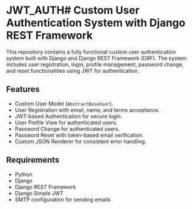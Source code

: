 # JWT_AUTH# Custom User Authentication System with Django REST Framework

This repository contains a fully functional custom user authentication system built with Django and Django REST Framework (DRF). The system includes user registration, login, profile management, password change, and reset functionalities using JWT for authentication.

## Features
- Custom User Model (`AbstractBaseUser`).
- User Registration with email, name, and terms acceptance.
- JWT-based Authentication for secure login.
- User Profile View for authenticated users.
- Password Change for authenticated users.
- Password Reset with token-based email verification.
- Custom JSON Renderer for consistent error handling.

## Requirements
- Python 
- Django 
- Django REST Framework
- Django Simple JWT
- SMTP configuration for sending emails

